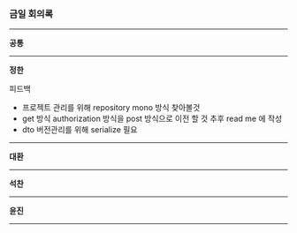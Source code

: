 ### 금일 회의록

-------

**공통**


----
**정한**

피드백
* 프로젝트 관리를 위해 repository mono 방식 찾아볼것
* get 방식 authorization 방식을 post 방식으로 이전 할 것 추후 read me 에 작성
* dto 버전관리를 위해 serialize 필요
 

-----
**대환**

 
-----
**석찬**


------
**윤진**



----
